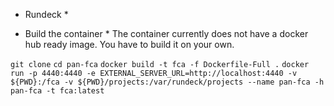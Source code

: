 * Rundeck * 


* Build the container *
The container currently does not have a docker hub ready image. You have to build it on your own. 

`git clone` 
`cd pan-fca`
`docker build -t fca -f Dockerfile-Full .`
`docker run -p 4440:4440 -e EXTERNAL_SERVER_URL=http://localhost:4440 -v ${PWD}:/fca -v ${PWD}/projects:/var/rundeck/projects --name pan-fca -h pan-fca -t fca:latest`
